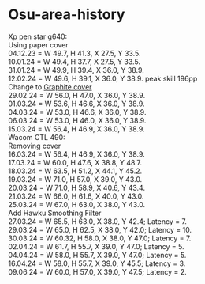 # Osu-area-history
Xp pen star g640:  
Using paper cover  
04.12.23 = W 49.7, H 41.3, X 27.5, Y 33.5.  
10.01.24 = W 49.4, H 37.7, X 27.5, Y 33.5.  
31.01.24 = W 49.9, H 39.4, X 36.0, Y 38.9.  
12.02.24 = W 49.6, H 39.1, X 36.0, Y 38.9. peak skill 196pp  
Change to [Graphite cover](https://www.aliexpress.com/item/1005001279122743.html)  
29.02.24 = W 56.0, H 47.0, X 36.0, Y 38.9.  
01.03.24 = W 53.6, H 46.6, X 36.0, Y 38.9.  
04.03.24 = W 53.0, H 46.6, X 36.0, Y 38.9.  
06.03.24 = W 53.0, H 46.0, X 36.0, Y 38.9.  
15.03.24 = W 56.4, H 46.9, X 36.0, Y 38.9.  
Wacom CTL 490:  
Removing cover  
16.03.24 = W 56.4, H 46.9, X 36.0, Y 38.9.  
17.03.24 = W 60.0, H 47.6, X 38.8, Y 48.7.  
18.03.24 = W 63.5, H 51.2, X 44.1, Y 45.2.  
19.03.24 = W 71.0, H 57.0, X 39.0, Y 43.0.  
20.03.24 = W 71.0, H 58.9, X 40.6, Y 43.4.  
21.03.24 = W 66.0, H 61.6, X 40.0, Y 43.0.  
25.03.24 = W 67.0, H 63.0, X 38.0, Y 43.0.  
Add Hawku Smoothing Filter  
27.03.24 = W 65.5, H 63.0, X 38.0, Y 42.4; Latency = 7.  
29.03.24 = W 65.0, H 62.5, X 38.0, Y 42.0; Latency = 10.  
30.03.24 = W 60.32, H 58.0, X 38.0, Y 47.0; Latency = 7.  
02.04.24 = W 61.7, H 55.7, X 39.0, Y 47.0; Latency = 5.  
04.04.24 = W 58.0, H 55.7, X 39.0, Y 47.0; Latency = 5.  
16.04.24 = W 58.0, H 55.7, X 39.0, Y 45.5; Latency = 3.  
09.06.24 = W 60.0, H 57.0, X 39.0, Y 47.5; Latency = 2.  
